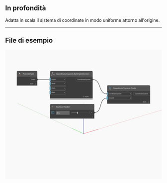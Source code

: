 ## In profondità
Adatta in scala il sistema di coordinate in modo uniforme attorno all'origine.
___
## File di esempio

![Scale (amount)](./Autodesk.DesignScript.Geometry.CoordinateSystem.Scale(amount)_img.jpg)

